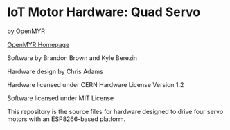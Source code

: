 IoT Motor Hardware: Quad Servo
==============================
by OpenMYR



[OpenMYR Homepage](http://www.OpenMYR.com/)

Software by Brandon Brown and Kyle Berezin

Hardware design by Chris Adams

Hardware licensed under CERN Hardware License Version 1.2

Software licensed under MIT License

This repository is the source files for hardware designed to drive four servo motors with an ESP8266-based platform.
